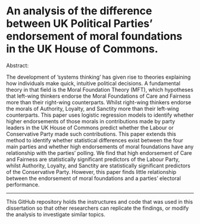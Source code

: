 # An analysis of the difference between UK Political Parties’ endorsement of moral foundations in the UK House of Commons.


Abstract:

The development of ’systems thinking’ has given rise to theories explaining how individuals make quick, intuitive political decisions. A fundamental theory in that field is the Moral Foundation Theory (MFT), which hypotheses that left-wing thinkers endorse the Moral Foundations of Care and Fairness more than their right-wing counterparts. Whilst right-wing thinkers endorse the morals of Authority, Loyalty, and Sanctity more than their left-wing counterparts. This paper uses logistic regression models to identify whether higher endorsements of those morals in contributions made by party leaders in the UK House of Commons predict whether the Labour or Conservative Party made such contributions. This paper extends this method to identify whether statistical differences exist between the four main parties and whether high endorsements of moral foundations have any relationship with the parties’ polling. We find that high endorsement of Care and Fairness are statistically significant predictors of the Labour Party, whilst Authority, Loyalty, and Sanctity are statistically significant predictors of the Conservative Party. However, this paper finds little relationship between the endorsement of moral foundations and a parties’ electoral performance.

---

This GitHub repository holds the instructures and code that was used in this dissertation so that other researchers can replicate the findings, or modify the analysis to investigate similar topics. 
